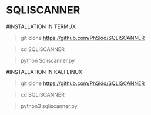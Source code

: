 # SQLISCANNER

#INSTALLATION IN TERMUX

>git clone https://github.com/PhSkid/SQLISCANNER

>cd SQLISCANNER

>python Sqliscanner.py

#INSTALLATION IN KALI LINUX

>git clone https://github.com/PhSkid/SQLISCANNER

>cd SQLISCANNER

>python3 sqliscanner.py
